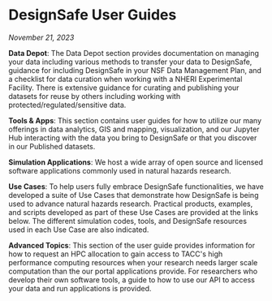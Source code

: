 # DesignSafe User Guides
*November 21, 2023*

**Data Depot**: The Data Depot section provides documentation on managing your data including various methods to transfer your data to DesignSafe, guidance for including DesignSafe in your NSF Data Management Plan, and a checklist for data curation when working with a NHERI Experimental Facility. There is extensive guidance for curating and publishing your datasets for reuse by others including working with protected/regulated/sensitive data.

**Tools &amp; Apps**: This section contains user guides for how to utilize our many offerings in data analytics, GIS and mapping, visualization, and our Jupyter Hub interacting with the data you bring to DesignSafe or that you discover in our Published datasets.

**Simulation Applications**: We host a wide array of open source and licensed software applications commonly used in natural hazards research.

**Use Cases**: To help users fully embrace DesignSafe functionalities, we have developed a suite of Use Cases that demonstrate how DesignSafe is being used to advance natural hazards research. Practical products, examples, and scripts developed as part of these Use Cases are provided at the links below. The different simulation codes, tools, and DesignSafe resources used in each Use Case are also indicated.

**Advanced Topics**: This section of the user guide provides information for how to request an HPC allocation to gain access to TACC's high performance computing resources when your research needs larger scale computation than the our portal applications provide. For researchers who develop their own software tools, a guide to how to use our API to access your data and run applications is provided. 


